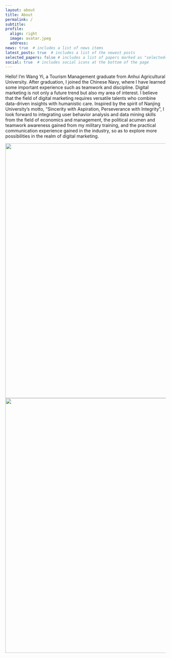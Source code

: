 ```yaml
---
layout: about
title: About
permalink: /
subtitle: 
profile:
  align: right
  image: avatar.jpeg
  address: 
news: true  # includes a list of news items
latest_posts: true  # includes a list of the newest posts
selected_papers: false # includes a list of papers marked as "selected={true}"
social: true  # includes social icons at the bottom of the page
---
```


Hello! I’m Wang Yi, a Tourism Management graduate from Anhui Agricultural University. After graduation, I joined the Chinese Navy, where l have learned some important experience such as teamwork and discipline. Digital marketing is not only a future trend but also my area of interest. I believe that the field of digital marketing requires versatile talents who combine data-driven insights with humanistic care. Inspired by the spirit of Nanjing University’s motto, “Sincerity with Aspiration, Perseverance with Integrity”, I look forward to integrating user behavior analysis and data mining skills from the field of economics and management, the political acumen and teamwork awareness gained from my military training, and the practical communication experience gained in the industry, so as to explore more possibilities in the realm of digital marketing.

<img src="https://user-images.githubusercontent.com/543384/178952701-6e595809-3059-41d4-9d88-356a9b339445.png" align = "middle" width = "800px">


<br>

<a href="https://github.com/SocratesClub/SocratesClub.github.io/edit/master/_pages/about.md">
  <img src="https://user-images.githubusercontent.com/543384/192227995-fdb3a693-2f68-4dc4-b9bd-06053066322f.png" width = "800" align="middle" />
</a>

<br>
